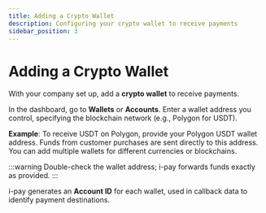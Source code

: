 ```yaml
---
title: Adding a Crypto Wallet
description: Configuring your crypto wallet to receive payments
sidebar_position: 3
---
```


# Adding a Crypto Wallet

With your company set up, add a **crypto wallet** to receive payments.

In the dashboard, go to **Wallets** or **Accounts**. Enter a wallet address you control, specifying the blockchain network (e.g., Polygon for USDT).

**Example**: To receive USDT on Polygon, provide your Polygon USDT wallet address. Funds from customer purchases are sent directly to this address. You can add multiple wallets for different currencies or blockchains.

:::warning
Double-check the wallet address; i-pay forwards funds exactly as provided.
:::

i-pay generates an **Account ID** for each wallet, used in callback data to identify payment destinations.